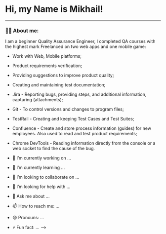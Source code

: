 # Hi, my Name is Mikhail!
---
### :man_technologist: About me:
I am a beginner Quality Assurance Engineer, I completed QA courses with the highest mark
Freelanced on two web apps and one mobile game:
- Work with Web, Mobile platforms;
- Product requirements verification;
- Providing suggestions to improve product quality;
- Creating and maintaining test documentation;
- Jira - Reporting bugs, providing steps, and additional information, capturing 
(attachments);
- Git - To control versions and changes to program files;
- TestRail - Creating and keeping Test Cases and Test Suites;
- Confluence - Create and store process information (guides) for new 
employees. Also used to read and test product requirements; 
- Chrome DevTools - Reading information directly from the console or a web 
socket to find the cause of the bug.

- 🔭 I’m currently working on ...
- 🌱 I’m currently learning ...
- 👯 I’m looking to collaborate on ...
- 🤔 I’m looking for help with ...
- 💬 Ask me about ...
- 📫 How to reach me: ...
- 😄 Pronouns: ...
- ⚡ Fun fact: ...
-->
